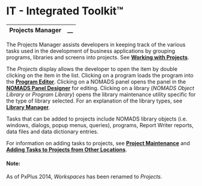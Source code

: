 # IT - Integrated Toolkit™

**Projects Manager** |  **__**  
---|---  
  
The Projects Manager assists developers in keeping track of the various tasks used in the development of business applications by grouping programs, libraries and screens into projects. See **[Working with Projects](../../PxPlus%20IDE/Introduction%20to%20PxPlus%20IDE.htm#projects)**.

The _Projects_ display allows the developer to open the item by double clicking on the item in the list. Clicking on a program loads the program into the **[Program Editor](../Using%20the%20Program%20Editor.md)**. Clicking on a NOMADS panel opens the panel in the **[NOMADS Panel Designer](../../NOMADS%20Graphical%20Application/Panel%20Designer/Introduction.md)** for editing. Clicking on a library (_NOMADS Object Library_ or _Program Library_) opens the library maintenance utility specific for the type of library selected. For an explanation of the library types, see **[Library Manager](f.md)**.

Tasks that can be added to projects include NOMADS library objects (i.e. windows, dialogs, popup menus, queries), programs, Report Writer reports, data files and data dictionary entries.

For information on adding tasks to projects, see **[Project Maintenance](../../Project%20Maintenance.md)** and **[Adding Tasks to Projects from Other Locations](../../PxPlus%20IDE/Adding%20Tasks%20to%20Projects%20from%20Other%20Locations.md)**.

#### **Note:**  
As of PxPlus 2014, _Workspaces_ has been renamed to _Projects_.
